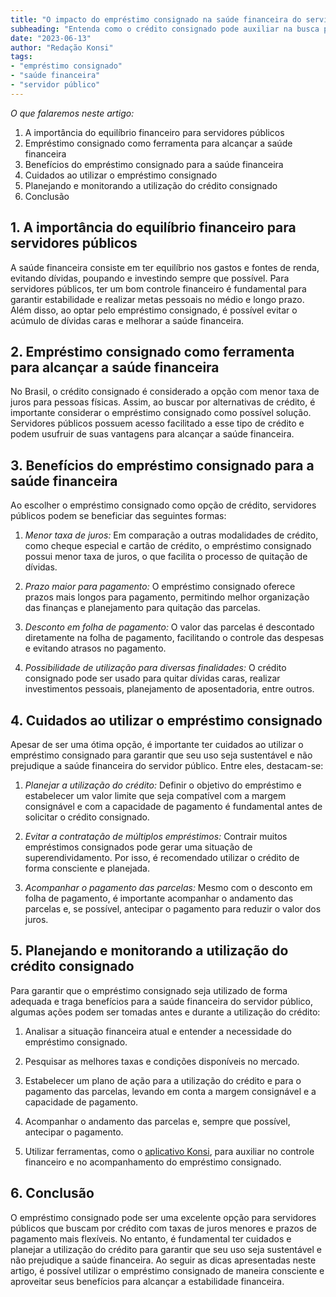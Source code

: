 ```yaml
---
title: "O impacto do empréstimo consignado na saúde financeira do servidor público"
subheading: "Entenda como o crédito consignado pode auxiliar na busca por equilíbrio financeiro e na realização de objetivos pessoais"
date: "2023-06-13"
author: "Redação Konsi"
tags:
- "empréstimo consignado"
- "saúde financeira"
- "servidor público"
---
```


_O que falaremos neste artigo:_

1. A importância do equilíbrio financeiro para servidores públicos
2. Empréstimo consignado como ferramenta para alcançar a saúde financeira
3. Benefícios do empréstimo consignado para a saúde financeira
4. Cuidados ao utilizar o empréstimo consignado
5. Planejando e monitorando a utilização do crédito consignado
6. Conclusão

## 1. A importância do equilíbrio financeiro para servidores públicos

A saúde financeira consiste em ter equilíbrio nos gastos e fontes de renda, evitando dívidas, poupando e investindo sempre que possível. Para servidores públicos, ter um bom controle financeiro é fundamental para garantir estabilidade e realizar metas pessoais no médio e longo prazo. Além disso, ao optar pelo empréstimo consignado, é possível evitar o acúmulo de dívidas caras e melhorar a saúde financeira.

## 2. Empréstimo consignado como ferramenta para alcançar a saúde financeira

No Brasil, o crédito consignado é considerado a opção com menor taxa de juros para pessoas físicas. Assim, ao buscar por alternativas de crédito, é importante considerar o empréstimo consignado como possível solução. Servidores públicos possuem acesso facilitado a esse tipo de crédito e podem usufruir de suas vantagens para alcançar a saúde financeira.

## 3. Benefícios do empréstimo consignado para a saúde financeira

Ao escolher o empréstimo consignado como opção de crédito, servidores públicos podem se beneficiar das seguintes formas:

1. *Menor taxa de juros:* Em comparação a outras modalidades de crédito, como cheque especial e cartão de crédito, o empréstimo consignado possui menor taxa de juros, o que facilita o processo de quitação de dívidas.

2. *Prazo maior para pagamento:* O empréstimo consignado oferece prazos mais longos para pagamento, permitindo melhor organização das finanças e planejamento para quitação das parcelas.

3. *Desconto em folha de pagamento:* O valor das parcelas é descontado diretamente na folha de pagamento, facilitando o controle das despesas e evitando atrasos no pagamento.

4. *Possibilidade de utilização para diversas finalidades:* O crédito consignado pode ser usado para quitar dívidas caras, realizar investimentos pessoais, planejamento de aposentadoria, entre outros.

## 4. Cuidados ao utilizar o empréstimo consignado

Apesar de ser uma ótima opção, é importante ter cuidados ao utilizar o empréstimo consignado para garantir que seu uso seja sustentável e não prejudique a saúde financeira do servidor público. Entre eles, destacam-se:

1. *Planejar a utilização do crédito:* Definir o objetivo do empréstimo e estabelecer um valor limite que seja compatível com a margem consignável e com a capacidade de pagamento é fundamental antes de solicitar o crédito consignado.

2. *Evitar a contratação de múltiplos empréstimos:* Contrair muitos empréstimos consignados pode gerar uma situação de superendividamento. Por isso, é recomendado utilizar o crédito de forma consciente e planejada.

3. *Acompanhar o pagamento das parcelas:* Mesmo com o desconto em folha de pagamento, é importante acompanhar o andamento das parcelas e, se possível, antecipar o pagamento para reduzir o valor dos juros.

## 5. Planejando e monitorando a utilização do crédito consignado

Para garantir que o empréstimo consignado seja utilizado de forma adequada e traga benefícios para a saúde financeira do servidor público, algumas ações podem ser tomadas antes e durante a utilização do crédito:

1. Analisar a situação financeira atual e entender a necessidade do empréstimo consignado.

2. Pesquisar as melhores taxas e condições disponíveis no mercado.

3. Estabelecer um plano de ação para a utilização do crédito e para o pagamento das parcelas, levando em conta a margem consignável e a capacidade de pagamento.

4. Acompanhar o andamento das parcelas e, sempre que possível, antecipar o pagamento.

5. Utilizar ferramentas, como o [aplicativo Konsi](https://www.konsi.com.br/download), para auxiliar no controle financeiro e no acompanhamento do empréstimo consignado.

## 6. Conclusão

O empréstimo consignado pode ser uma excelente opção para servidores públicos que buscam por crédito com taxas de juros menores e prazos de pagamento mais flexíveis. No entanto, é fundamental ter cuidados e planejar a utilização do crédito para garantir que seu uso seja sustentável e não prejudique a saúde financeira. Ao seguir as dicas apresentadas neste artigo, é possível utilizar o empréstimo consignado de maneira consciente e aproveitar seus benefícios para alcançar a estabilidade financeira.